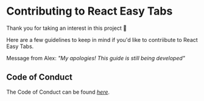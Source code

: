 # Contributing to React Easy Tabs

Thank you for taking an interest in this project 🙏

Here are a few guidelines to keep in mind if you'd like to contriibute to React Easy Tabs.

Message from Alex: *"My apologies! This guide is still being developed"*

## Code of Conduct

The Code of Conduct can be found *[here](./CODE_OF_CONDUCT.md)*.
